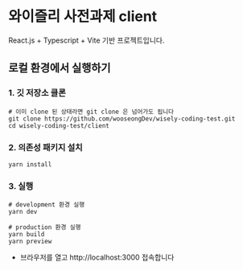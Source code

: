 # 와이즐리 사전과제 client

React.js + Typescript + Vite 기반 프로젝트입니다.

## 로컬 환경에서 실행하기

### 1. 깃 저장소 클론

```shell
# 이미 clone 된 상태라면 git clone 은 넘어가도 됩니다
git clone https://github.com/wooseongDev/wisely-coding-test.git
cd wisely-coding-test/client
```

### 2. 의존성 패키지 설치

```shell
yarn install
```

### 3. 실행

```shell
# development 환경 실행
yarn dev

# production 환경 실행
yarn build
yarn preview
```

- 브라우저를 열고 http://localhost:3000 접속합니다
